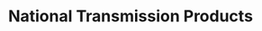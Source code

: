 ---
title: "National Transmission Products"
url: /phoenix/national-transmission-products/
shop: car parts
---